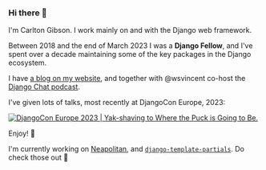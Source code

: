 ### Hi there 👋

I'm Carlton Gibson. I work mainly on and with the Django web framework. 

Between 2018 and the end of March 2023 I was a **Django Fellow**, and I've spent over a decade maintaining some of the key packages in the Django ecosystem. 

I have [a blog on my website](https://noumenal.es/), and together with @wsvincent co-host the [Django Chat podcast](https://djangochat.com). 

I've given lots of talks, most recently at DjangoCon Europe, 2023: 

[![DjangoCon Europe 2023 | Yak-shaving to Where the Puck is Going to Be.](https://img.youtube.com/vi/_3oGI4RC52s/0.jpg)](https://www.youtube.com/watch?v=_3oGI4RC52s)

Enjoy! 🍿

I'm currently working on [Neapolitan](https://github.com/carltongibson/neapolitan), and [`django-template-partials`](https://github.com/carltongibson/django-template-partials). Do check those out 👀
